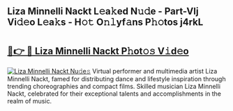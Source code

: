 ## Liza Minnelli Nackt L𝚎a𝚔ed N𝚞𝚍e - Part-VIj Vi𝚍𝚎o L𝚎a𝚔s - H𝚘𝚝 O𝚗𝚕yf𝚊ns P𝚑𝚘tos j4rkL

# <h2><a href="http://kf9nf4g.oniu.top/?m=Liza+Minnelli+Nackt">🔗👉 🔴 Liza Minnelli Nackt P𝚑ot𝚘𝚜 V𝚒d𝚎o</a></h2>

[![Liza Minnelli Nackt Nu𝚍e𝚜](https://i.imgur.com/0qMVB7G.gif)](http://kf9nf4g.oniu.top/?m=Liza+Minnelli+Nackt)
Virtual performer and multimedia artist Liza Minnelli Nackt, famed for distributing dance and lifestyle inspiration through trending choreographies and compact films. Skilled musician Liza Minnelli Nackt, celebrated for their exceptional talents and accomplishments in the realm of music.  
